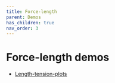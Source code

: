 ```yaml
---
title: Force-length
parent: Demos
has_children: true
nav_order: 3
---
```


# Force-length demos

+ [Length-tension-plots](length_tension_plots/length_tension_plots.html)


